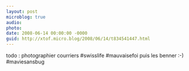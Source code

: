 ```yaml
---
layout: post
microblog: true
audio: 
photo: 
date: 2008-06-14 00:00:00 -0000
guid: http://xtof.micro.blog/2008/06/14/t834541447.html
---
```

todo : photographier courriers #swisslife #mauvaisefoi puis les benner :-) #maviesansbug
